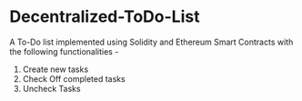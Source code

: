 # Decentralized-ToDo-List
A To-Do list implemented using Solidity and Ethereum Smart Contracts with the following functionalities - 
1) Create new tasks 
2) Check Off completed tasks
3) Uncheck Tasks

